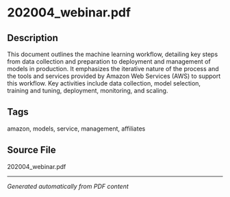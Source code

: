 # 202004_webinar.pdf

## Description
This document outlines the machine learning workflow, detailing key steps from data collection and preparation to deployment and management of models in production. It emphasizes the iterative nature of the process and the tools and services provided by Amazon Web Services (AWS) to support this workflow. Key activities include data collection, model selection, training and tuning, deployment, monitoring, and scaling.
## Tags
amazon, models, service, management, affiliates

## Source File
202004_webinar.pdf

---
*Generated automatically from PDF content*
